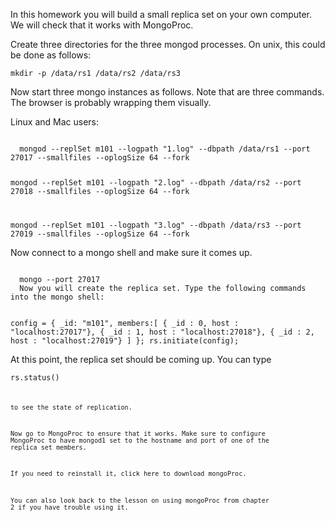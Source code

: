 In this homework you will build a small replica set on your own computer. We will check that it works with MongoProc.

Create three directories for the three mongod processes. On unix, this could be done as follows:

  <code>mkdir -p /data/rs1 /data/rs2 /data/rs3</code>

Now start three mongo instances as follows. Note that are three commands. The browser is probably wrapping them visually.

Linux and Mac users:

<code>
  mongod --replSet m101 --logpath "1.log" --dbpath /data/rs1 --port 27017 --smallfiles --oplogSize 64 --fork
   
  mongod --replSet m101 --logpath "2.log" --dbpath /data/rs2 --port 27018 --smallfiles --oplogSize 64 --fork
  
  mongod --replSet m101 --logpath "3.log" --dbpath /data/rs3 --port 27019 --smallfiles --oplogSize 64 --fork
</code>

Now connect to a mongo shell and make sure it comes up.

<code>
  mongo --port 27017
  Now you will create the replica set. Type the following commands into the mongo shell:
  
  config = { _id: "m101", members:[
            { _id : 0, host : "localhost:27017"},
            { _id : 1, host : "localhost:27018"},
            { _id : 2, host : "localhost:27019"} ]
  };
  rs.initiate(config);
</code>

At this point, the replica set should be coming up. You can type

<code>rs.status()<code>

to see the state of replication.

Now go to MongoProc to ensure that it works. Make sure to configure MongoProc to have mongod1 set to the hostname and port of one of the replica set members.

If you need to reinstall it, click here to download mongoProc.

You can also look back to the lesson on using mongoProc from chapter 2 if you have trouble using it.
